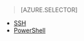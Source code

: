 > [AZURE.SELECTOR]
- [SSH](hdinsight-hadoop-mahout-linux-mac)
- [PowerShell](hdinsight-mahout)

<!---HONumber=HO63-->